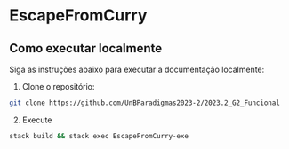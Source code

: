# EscapeFromCurry


## Como executar localmente

Siga as instruções abaixo para executar a documentação localmente:

1. Clone o repositório:

```bash
git clone https://github.com/UnBParadigmas2023-2/2023.2_G2_Funcional
```

2. Execute

```bash
stack build && stack exec EscapeFromCurry-exe
```



